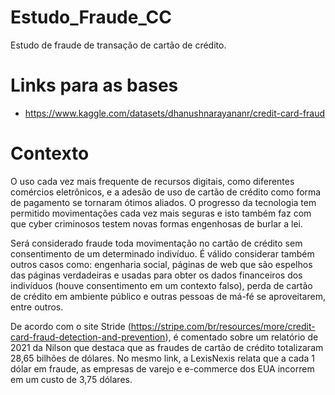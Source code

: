 # Estudo_Fraude_CC

Estudo de fraude de transação de cartão de crédito.

# Links para as bases

- https://www.kaggle.com/datasets/dhanushnarayananr/credit-card-fraud


# Contexto

O uso cada vez mais frequente de recursos digitais, como diferentes comércios eletrônicos, e a adesão de uso de cartão de crédito como forma de pagamento se tornaram ótimos aliados. O progresso da tecnologia tem permitido movimentações cada vez mais seguras e isto também faz com que cyber criminosos testem novas formas engenhosas de burlar a lei.

Será considerado fraude toda movimentação no cartão de crédito sem consentimento de um determinado indivíduo. É válido considerar também outros casos como: engenharia social, páginas de web que são espelhos das páginas verdadeiras e usadas para obter os dados financeiros dos indivíduos (houve consentimento em um contexto falso), perda de cartão de crédito em ambiente público e outras pessoas de má-fé se aproveitarem, entre outros.

De acordo com o site Stride (https://stripe.com/br/resources/more/credit-card-fraud-detection-and-prevention), é comentado sobre um relatório de 2021 da Nilson que destaca que as fraudes de cartão de crédito totalizaram 28,65 bilhões de dólares. No mesmo link, a LexisNexis relata que a cada 1 dólar em fraude, as empresas de varejo e e-commerce dos EUA incorrem em um custo de 3,75 dólares. 

